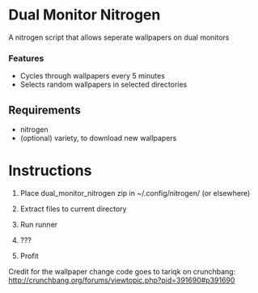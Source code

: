 # Dual Monitor Nitrogen
A nitrogen script that allows seperate wallpapers on dual monitors

### Features
- Cycles through wallpapers every 5 minutes
- Selects random wallpapers in selected directories

## Requirements
- nitrogen
- (optional) variety, to download new wallpapers

# Instructions
1) Place dual_monitor_nitrogen zip in ~/.config/nitrogen/ (or elsewhere)

2) Extract files to current directory

3) Run runner

4) ???

5) Profit

Credit for the wallpaper change code goes to tariqk on crunchbang:
http://crunchbang.org/forums/viewtopic.php?pid=391690#p391690
